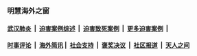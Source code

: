 
### 明慧海外之窗

####  [武汉肺炎](indexes/365.md?t=04141201) &nbsp;|&nbsp;  [迫害案例综述](indexes/328.md?t=04141201) &nbsp;|&nbsp; [迫害致死案例](indexes/277.md?t=04141201)  &nbsp;|&nbsp; [更多迫害案例](indexes/81.md?t=04141201)  &nbsp;|&nbsp; 
####  [时事评论](indexes/19.md?t=04141201) &nbsp;|&nbsp; [海外简讯](indexes/245.md?t=04141201)&nbsp;|&nbsp;  [社会支持](indexes/140.md?t=04141201) &nbsp;|&nbsp; [褒奖决议](indexes/282.md?t=04141201) &nbsp;|&nbsp; [社区报道](indexes/91.md?t=04141201)  &nbsp;|&nbsp; [天人之间](indexes/78.md?t=04141201) 

